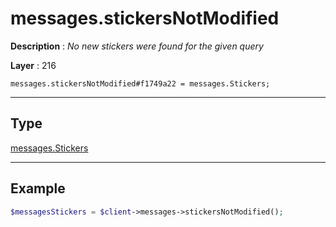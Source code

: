 # messages.stickersNotModified

**Description** : *No new stickers were found for the given query*

**Layer** : 216

```tl
messages.stickersNotModified#f1749a22 = messages.Stickers;
```

---

## Type

[messages.Stickers](type/messages.Stickers)

---

## Example

```php
$messagesStickers = $client->messages->stickersNotModified();
```